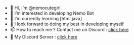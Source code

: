 - 👋 Hi, I’m @nemocutegirl
- 👀 I’m interested in developing Nemo Bot
- 🌱 I’m currently learning [html,java]
- 💞️ I look forward to doing my best in developing myself
- 📫 How to reach me ? Contact me on Discord : [click here](http://discord.com/users/616546739062833152)
- 📡 My Discord Server : [click here](https://discord.gg/fpSYMEEzdG)
<!---
nemocutegirl/nemocutegirl is a ✨ special ✨ repository because its `README.md` (this file) appears on your GitHub profile.
You can click the Preview link to take a look at your changes.
--->


